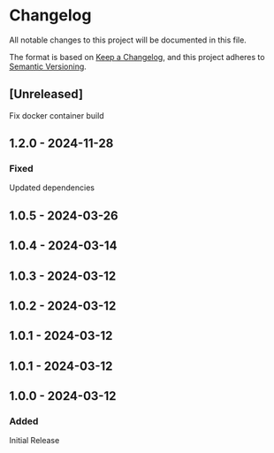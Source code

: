 # Changelog
All notable changes to this project will be documented in this file.

The format is based on [Keep a Changelog](https://keepachangelog.com/en/1.0.0/),
and this project adheres to [Semantic Versioning](https://semver.org/spec/v2.0.0.html).

## [Unreleased]

Fix docker container build

## 1.2.0 - 2024-11-28

### Fixed

Updated dependencies

## 1.0.5 - 2024-03-26

## 1.0.4 - 2024-03-14

## 1.0.3 - 2024-03-12

## 1.0.2 - 2024-03-12

## 1.0.1 - 2024-03-12

## 1.0.1 - 2024-03-12

## 1.0.0 - 2024-03-12

### Added

Initial Release